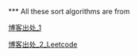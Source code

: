 *** All these sort algorithms are from 


[博客出处_1](https://zhuanlan.zhihu.com/p/21839027)


[博客出处_2_Leetcode](https://leetcode-cn.com/problems/sort-an-array/solution/python-shi-xian-de-shi-da-jing-dian-pai-xu-suan-fa/)

